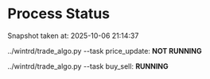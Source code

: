 # Process Status

Snapshot taken at: 2025-10-06 21:14:37

../wintrd/trade_algo.py --task price_update: **NOT RUNNING**

../wintrd/trade_algo.py --task buy_sell: **RUNNING**

